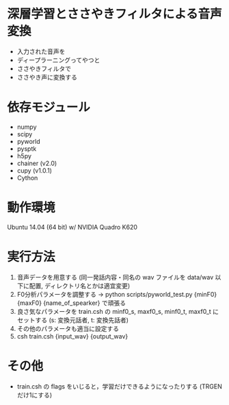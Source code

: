 # 深層学習とささやきフィルタによる音声変換
 * 入力された音声を
 * ディープラーニングってやつと
 * ささやきフィルタで
 * ささやき声に変換する

# 依存モジュール
 * numpy
 * scipy
 * pyworld
 * pysptk
 * h5py
 * chainer (v2.0)
 * cupy (v1.0.1)
 * Cython

# 動作環境
Ubuntu 14.04 (64 bit) w/ NVIDIA Quadro K620

# 実行方法
 1. 音声データを用意する (同一発話内容・同名の wav ファイルを data/wav 以下に配置, ディレクトリ名とかは適宜変更)
 2. F0分析パラメータを調整する → python scripts/pyworld_test.py {minF0} {maxF0} {name_of_spearker} で頑張る
 3. 良さ気なパラメータを train.csh の minf0_s, maxf0_s, minf0_t, maxf0_t にセットする (s: 変換元話者, t: 変換先話者)
 4. その他のパラメータも適当に設定する
 5. csh train.csh {input_wav} {output_wav}

# その他
 * train.csh の flags をいじると，学習だけできるようになったりする (TRGENだけ1にする)


